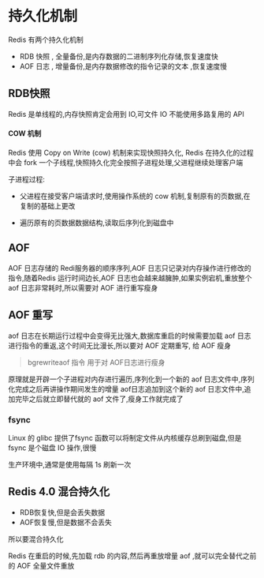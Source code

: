 # 持久化机制

Redis 有两个持久化机制

- RDB 快照 , 全量备份,是内存数据的二进制序列化存储,恢复速度快
- AOF 日志 , 增量备份,是内存数据修改的指令记录的文本 ,恢复速度慢

## RDB快照

Redis 是单线程的,内存快照肯定会用到 IO,可文件 IO 不能使用多路复用的 API

#### COW 机制 

Redis 使用 Copy on Write (cow) 机制来实现快照持久化, Redis 在持久化的过程中会 fork 一个子线程,快照持久化完全按照子进程处理,父进程继续处理客户端

子进程过程:

- 父进程在接受客户端请求时,使用操作系统的 cow 机制,复制原有的页数据,在复制的基础上更改

- 遍历原有的页数据数据结构,读取后序列化到磁盘中

## AOF

AOF 日志存储的 Redi服务器的顺序序列,AOF 日志只记录对内存操作进行修改的指令,随着Redis 运行时间边长,AOF 日志也会越来越臃肿,如果实例宕机,重放整个 aof 日志非常耗时,所以需要对 AOF 进行重写瘦身

## AOF 重写

aof 日志在长期运行过程中会变得无比强大,数据库重启的时候需要加载 aof 日志进行指令的重返,这个时间无比漫长,所以要对 AOF 定期重写, 给 AOF 瘦身

> bgrewriteaof 指令 用于对 AOF日志进行瘦身

原理就是开辟一个子进程对内存进行遍历,序列化到一个新的 aof 日志文件中,序列化完成之后再讲操作期间发生的增量 aof日志追加到这个新的 aof 日志文件中,追加完毕之后就立即替代就的 aof 文件了,瘦身工作就完成了

### fsync

Linux 的 glibc 提供了fsync 函数可以将制定文件从内核缓存总刷到磁盘,但是 fsync 是个磁盘 IO 操作,很慢

生产环境中,通常是使用每隔 1s 刷新一次

## Redis 4.0 混合持久化

- RDB恢复快,但是会丢失数据
- AOF恢复慢,但是数据不会丢失

所以要混合持久化

Redis 在重启的时候,先加载 rdb 的内容,然后再重放增量 aof ,就可以完全替代之前的 AOF 全量文件重放